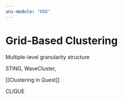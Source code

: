 ```yaml
---
uni-module: "KDD"
---
```


# Grid-Based Clustering

Multiple-level granularity structure

STING, WaveCluster,

[[Clustering in Quest]]

CLIQUE

